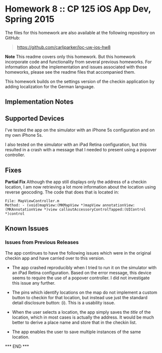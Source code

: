 # Homework 8 :: CP 125 iOS App Dev, Spring 2015 #

The files for this homework are also available at the following
repository on GitHub:

>  <https://github.com/carljparker/loc-uw-ios-hw8>

**Note** This readme covers only this homework. But this homework
incorporate code and functionality from several previous homeworks. For
information about the implementation and issues associated with those
homeworks, please see the readme files that accompanied them.


This homework builds on the settings version of the checkin application
by adding localization for the German language. 


## Implementation Notes ##



## Supported Devices ##

I've tested the app on the simulator with an iPhone 5s configuration and
on my own iPhone 5s. 

I also tested on the simulator with an iPad Retina configuration, but
this resulted in a crash with a message that I needed to present using a
popover controller.


## Fixes ##

**Partial Fix** Although the app still displays only the address of a
checkin location, I am now retrieving a lot more information about the
location using reverse geocoding. The code that does that is located in:

    File: MapViewController.m
    Method: - (void)mapView:(MKMapView *)mapView annotationView:(MKAnnotationView *)view calloutAccessoryControlTapped:(UIControl *)control


## Known Issues ##

### Issues from Previous Releases ###

The app continues to have the following issues which were in the
original checkin app and have carried over to this version.

- The app crashed reproducibly when I tried to run it on the simulator
with an iPad Retina configuration. Based on the error message, this
device seems to require the use of a popover controller. I did not
investigate this issue any further.

- The pins which identify locations on the map do not implement a custom
button to checkin for that location, but instead use just the standard
detail disclosure button: (i).  This is a usability issue.

- When the user selects a location, the app simply saves the _title_ of
the location, which in most cases is actually the address. It would be
much better to derive a place name and store that in the checkin list.

- The app enables the user to save multiple instances of the same
location.


*** END ***

